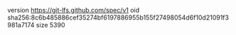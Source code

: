 version https://git-lfs.github.com/spec/v1
oid sha256:8c6b485886cef35274bf6197886955b155f27498054d6f10d21091f3981a7174
size 5390
